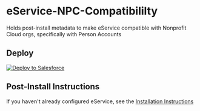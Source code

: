# eService-NPC-Compatibililty
Holds post-install metadata to make eService compatible with Nonprofit Cloud orgs, specifically with Person Accounts

## Deploy

<a href="https://githubsfdeploy.herokuapp.com?owner=Enclude-Components&repo=eService-NPC-Compatibililty&ref=main">
  <img alt="Deploy to Salesforce"
       src="https://raw.githubusercontent.com/afawcett/githubsfdeploy/master/deploy.png">
</a>

## Post-Install Instructions
If you haven't already configured eService, see the [Installation Instructions](https://github.com/EncludeLtd/eCASSV2.5/blob/main/docs/installation_instructions.md)